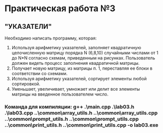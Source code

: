 # Практическая работа №3

## "УКАЗАТЕЛИ"

Необходимо написать программу, которая:

1. Используя арифметику указателей, заполняет квадратичную целочисленную матрицу порядка N (6,8,10) случайными числами от 1 до  N*N согласно схемам, приведенным на рисунках. Пользователь должен видеть процесс заполнения квадратичной матрицы.
2. Получает новую матрицу, из матрицы п. 1, переставляя ее блоки в соответствии со схемами.
3. Используя арифметику указателей, сортирует элементы любой сортировкой.
4. Уменьшает, увеличивает, умножает или делит все элементы матрицы на введенное пользователем число.

### Команда для компиляции: g++ .\main.cpp .\lab03.h .\lab03.cpp ..\common\array_utils.h ..\common\array_utils.cpp ..\common\prompt_utils.h ..\common\prompt_utils.cpp ..\common\print_utils.h ..\common\print_utils.cpp -o lab03.exe
